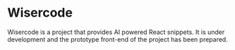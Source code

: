 
# Wisercode

Wisercode is a project that provides AI powered React snippets. It is under development and the prototype front-end of the project has been prepared.

